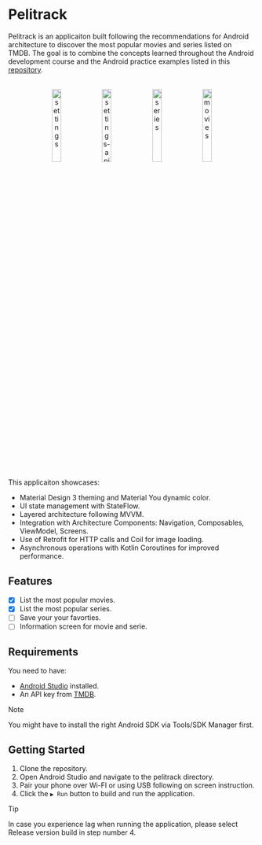 # Pelitrack

Pelitrack is an applicaiton built following the recommendations for Android architecture to discover the most popular movies and series listed on TMDB. The goal is to combine the concepts learned throughout the Android development course and the Android practice examples listed in this [repository](https://github.com/yeroldsan/android-practice).

<br>
<div align="center">
  <img src="https://i.postimg.cc/28gYhDvX/image1.webp" width="19.5%" alt="settings" />
  <img src="https://i.postimg.cc/mgMsS5yZ/image2.webp" width="19.5%" alt="settings-api" />
  <img src="https://i.postimg.cc/N0kv32nW/image3.webp" width="19.5%" alt="series" />
  <img src="https://i.postimg.cc/4NYZYdK9/image4.webp" width="19.5%" alt="movies" />
</div>
<br>

This applicaiton showcases:

  - Material Design 3 theming and Material You dynamic color.
  - UI state management with StateFlow.
  - Layered architecture following MVVM.
  - Integration with Architecture Components: Navigation, Composables, ViewModel, Screens.
  - Use of Retrofit for HTTP calls and Coil for image loading.
  - Asynchronous operations with Kotlin Coroutines for improved performance.



## Features

- [x] List the most popular movies.
- [x] List the most popular series.
- [ ] Save your your favorties.
- [ ] Information screen for movie and serie.

## Requirements

You need to have:
- [Android Studio](https://developer.android.com/studio) installed.
- An API key from [TMDB](https://developer.themoviedb.org/docs/getting-started).

> [!NOTE]
> You might have to install the right Android SDK via Tools/SDK Manager first.

## Getting Started

  1. Clone the repository.
  2. Open Android Studio and navigate to the pelitrack directory.
  3. Pair your phone over Wi-FI or using USB following on screen instruction.
  4. Click the ```▶ Run``` button to build and run the application.

> [!TIP]
> In case you experience lag when running the application, please select Release version build in step number 4.
